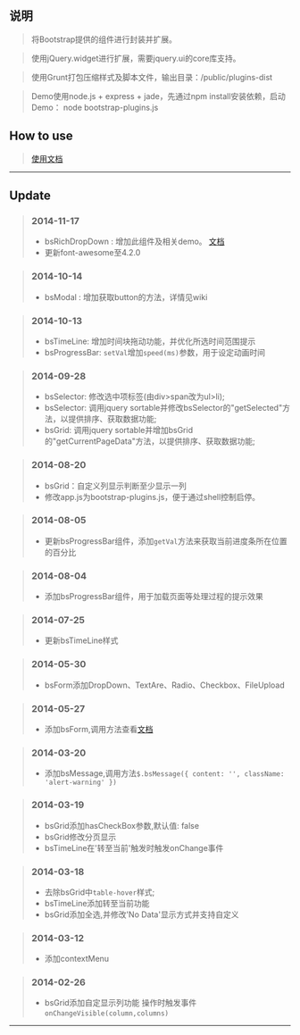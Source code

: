## 说明

> 将Bootstrap提供的组件进行封装并扩展。 

> 使用jQuery.widget进行扩展，需要jquery.ui的core库支持。 

> 使用Grunt打包压缩样式及脚本文件，输出目录：/public/plugins-dist 

> Demo使用node.js + express + jade，先通过npm install安装依赖，启动Demo： node bootstrap-plugins.js

## How to use

> [使用文档](../../wikis/home)

- - -

## Update

> ### 2014-11-17
> * bsRichDropDown : 增加此组件及相关demo。 [文档](../../wikis/RichDropDown)
> * 更新font-awesome至4.2.0

> ### 2014-10-14
> * bsModal : 增加获取button的方法，详情见wiki

> ### 2014-10-13
> * bsTimeLine: 增加时间块拖动功能，并优化所选时间范围提示
> * bsProgressBar: `setVal`增加`speed(ms)`参数，用于设定动画时间

> ### 2014-09-28
> * bsSelector: 修改选中项标签(由div>span改为ul>li);
> * bsSelector: 调用jquery sortable并修改bsSelector的"getSelected"方法，以提供排序、获取数据功能;
> * bsGrid: 调用jquery sortable并增加bsGrid的"getCurrentPageData"方法，以提供排序、获取数据功能;

> ### 2014-08-20
> * bsGrid：自定义列显示判断至少显示一列
> * 修改app.js为bootstrap-plugins.js，便于通过shell控制启停。

> ### 2014-08-05
> * 更新bsProgressBar组件，添加`getVal`方法来获取当前进度条所在位置的百分比

> ### 2014-08-04
> * 添加bsProgressBar组件，用于加载页面等处理过程的提示效果

> ### 2014-07-25
> * 更新bsTimeLine样式

> ### 2014-05-30
> * bsForm添加DropDown、TextAre、Radio、Checkbox、FileUpload

> ### 2014-05-27
> * 添加bsForm,调用方法查看[文档](../../wikis/Form)

> ### 2014-03-20
> * 添加bsMessage,调用方法```$.bsMessage({ content: '', className: 'alert-warning' })```

> ### 2014-03-19
> * bsGrid添加hasCheckBox参数,默认值: false
> * bsGrid修改分页显示
> * bsTimeLine在'转至当前'触发时触发onChange事件

> ### 2014-03-18
> * 去除bsGrid中```table-hover```样式;
> * bsTimeLine添加转至当前功能
> * bsGrid添加全选,并修改'No Data'显示方式并支持自定义

> ### 2014-03-12
> * 添加contextMenu

> ### 2014-02-26
> * bsGrid添加自定显示列功能
> 操作时触发事件```onChangeVisible(column,columns)```

- - -